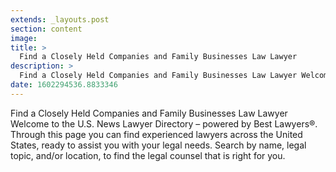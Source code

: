 ```yaml
--- 
extends: _layouts.post 
section: content 
image:  
title: > 
  Find a Closely Held Companies and Family Businesses Law Lawyer 
description: > 
  Find a Closely Held Companies and Family Businesses Law Lawyer Welcome to the U.S. News Lawyer Directory – powered by Best Lawyers®.Through this page you can find experienced lawyers across the United States, ready to assist you with your legal needs.Search by name, legal topic, and/or location, to find the legal counsel that is right for you. 
date: 1602294536.8833346 
--- 
```

Find a Closely Held Companies and Family Businesses Law Lawyer Welcome to the U.S. News Lawyer Directory – powered by Best Lawyers®. Through this page you can find experienced lawyers across the United States, ready to assist you with your legal needs. Search by name, legal topic, and/or location, to find the legal counsel that is right for you.
